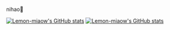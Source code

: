 nihao🤗

[![Lemon-miaow's GitHub stats](https://github-readme-stats.vercel.app/api?username=Lemon-miaow&hide=stars&show_icons=true&count_private=true)](https://github.com/anuraghazra/github-readme-stats)
[![Lemon-miaow's GitHub stats](https://github-readme-stats.vercel.app/api/top-langs/?username=Lemon-miaow&layout=compact)](https://github.com/anuraghazra/github-readme-stats)
